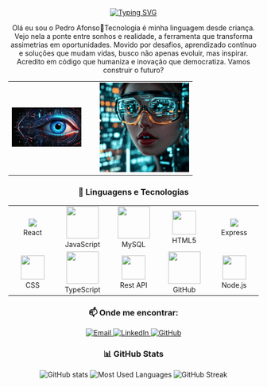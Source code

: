 <div align="center">
<a href="https://git.io/typing-svg"><img src="https://readme-typing-svg.herokuapp.com?font=Fira+Code&pause=1000&width=435&lines=%F0%9F%92%BB+Pedro+Afonso+%7C+Dev+Full+Stack;+N%C3%A3o+%C3%A9+Sorte++%C3%A9+Linha+de+C%C3%B3digo;+Erro+e+persist%C3%AAncia." alt="Typing SVG" /></a>
   
  </a>
</div>

<p align="center">
Olá eu sou o Pedro Afonso👋Tecnologia é minha linguagem desde criança. Vejo nela a ponte entre sonhos e realidade, a ferramenta que transforma assimetrias em oportunidades. Movido por desafios, aprendizado contínuo e soluções que mudam vidas, busco não apenas evoluir, mas inspirar. Acredito em código que humaniza e inovação que democratiza. Vamos construir o futuro?
</p>

<!-- Imagens alinhadas em linha -->
<div align="center">
  <table>
    <tr>
      <td valign="middle" style="padding-right: 30px;">
        <img src="https://raw.githubusercontent.com/Pedromanuelafonso47/Pedromanuelafonso47/16a82ffa162819e52e85fe1cd39ad69b953581c9/eye-12452_256.gif" width="140" alt="Olho animado">
      </td>
      <td valign="middle">
        <img src="https://github.com/Pedromanuelafonso47/Pedromanuelafonso47Readme/raw/main/glasses-17902_256.gif" width="180" alt="Óculos animados">
      </td>
    </tr>
  </table>
</div>

<h3 align="center">🤖 Linguagens e Tecnologias</h3>

<div align="center">
  <table>
    <tr>
      <td align="center" width="96">
        <img src="https://techstack-generator.vercel.app/react-icon.svg" height="40"/><br>React
      </td>
      <td align="center" width="96">
        <img src="https://techstack-generator.vercel.app/js-icon.svg" width="65" height="65"/><br>JavaScript
      </td>
      <td align="center" width="96">
        <img src="https://techstack-generator.vercel.app/mysql-icon.svg" width="65" height="65"/><br>MySQL
      </td>
      <td align="center" width="96">
        <img src="https://skillicons.dev/icons?i=html" width="48" height="48"/><br>HTML5
      </td>
      <td align="center" width="96">
        <img src="https://skillicons.dev/icons?i=express" height="40"/><br>Express
      </td>
    </tr>
    <tr>
      <td align="center" width="96">
        <img src="https://skillicons.dev/icons?i=css" width="48" height="48"/><br>CSS
      </td>
      <td align="center" width="96">
        <img src="https://techstack-generator.vercel.app/ts-icon.svg" width="65" height="65"/><br>TypeScript
      </td>
      <td align="center" width="96">
        <img src="https://techstack-generator.vercel.app/restapi-icon.svg" width="48" height="48"/><br>Rest API
      </td>
      <td align="center" width="96">
        <img src="https://techstack-generator.vercel.app/github-icon.svg" width="65" height="65"/><br>GitHub
      </td>
      <td align="center" width="96">
        <img src="https://skillicons.dev/icons?i=nodejs" width="48" height="48"/><br>Node.js
      </td>
    </tr>
  </table>
</div>

<h3 align="center">📫 Onde me encontrar:</h3>
<p align="center">
  <a href="mailto:pedromanuelafonso47@gmail.com.com">
    <img src="https://img.shields.io/badge/-Email-000?style=for-the-badge&logo=gmail&logoColor=white&labelColor=39FF14" alt="Email">
  </a>
  <a href="https://www.linkedin.com/in/pedro-afonso-full-stack-developer/" target="_blank">
    <img src="https://img.shields.io/badge/-LinkedIn-000?style=for-the-badge&logo=linkedin&logoColor=white&labelColor=39FF14" alt="LinkedIn">
  </a>
  <a href="https://github.com/Pedromanuelafonso47/Pedromanuelafonso47/blob/main/eye-12452_256.gif" target="_blank">
    <img src="https://img.shields.io/badge/-GitHub-000?style=for-the-badge&logo=github&logoColor=white&labelColor=39FF14" alt="GitHub">
  </a>
</p>

<h3 align="center">📊 GitHub Stats</h3>

<div align="center">
  <img src="https://github-readme-stats-git-masterrstaa-rickstaa.vercel.app/api?username=odilonskt&hide_title=true&show_icons=true&include_all_commits=false&count_private=true&line_height=25&hide=issues&bg_color=000000&title_color=39FF14&text_color=ffffff&border_radius=3&border_color=39FF14&icon_color=39FF14&theme=jolly" alt="GitHub stats">

  <img src="https://github-readme-stats-git-masterrstaa-rickstaa.vercel.app/api/top-langs/?username=odilonskt&line_height=10&card_width=290&layout=compact&hide_title=false&count_private=true&langs_count=4&show_icons=true&title_color=39FF14&hide=html,scss,less&bg_color=000000&text_color=39FF14&border_radius=3&border_color=39FF14" alt="Most Used Languages">
 <img src="https://github-readme-streak-stats.herokuapp.com?user=odilonskt&theme=dark&background=000000&ring=39FF14&fire=39FF14&currStreakLabel=39FF14&sideLabels=ffffff" alt="GitHub Streak" />
</div>

